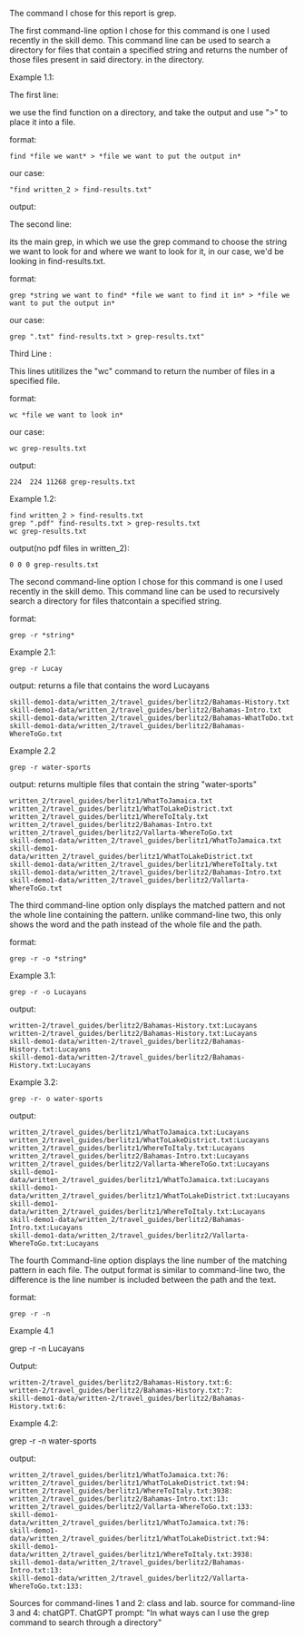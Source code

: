 The command I chose for this report is grep.

The first command-line option I chose for this command is one I used recently in the skill demo. This command line can be used to search a directory for files that
contain a specified string and returns the number of those files present in said directory.
in the directory.

Example 1.1:

The first line:

we use the find function on a directory, and take the output and use ">" to place it into a file.

format:

```
find *file we want* > *file we want to put the output in*
```
our case:

```
"find written_2 > find-results.txt"
```

output:

The second line:

its the main grep, in which we use the grep command to choose the string we want to look for and where we want to look for it, in our case, we'd be looking in 
find-results.txt.

format:

```
grep *string we want to find* *file we want to find it in* > *file we want to put the output in*
```
our case:

```
grep ".txt" find-results.txt > grep-results.txt"
```

Third Line :

This lines utitilizes the "wc" command to return the number of files in a specified file.

format:

```
wc *file we want to look in*
```

our case:

```
wc grep-results.txt
```

output: 

```
224  224 11268 grep-results.txt
```

Example 1.2:

```
find written_2 > find-results.txt
grep ".pdf" find-results.txt > grep-results.txt
wc grep-results.txt
```

output(no pdf files in written_2):
```
0 0 0 grep-results.txt
```

The second command-line option I chose for this command is one I used recently in the skill demo. This command line can be used to recursively search a directory 
for files thatcontain a specified string. 

format:

```
grep -r *string*
```

Example 2.1:

```
grep -r Lucay
```

output:
returns a file that contains the word Lucayans

```
skill-demo1-data/written_2/travel_guides/berlitz2/Bahamas-History.txt
skill-demo1-data/written_2/travel_guides/berlitz2/Bahamas-Intro.txt
skill-demo1-data/written_2/travel_guides/berlitz2/Bahamas-WhatToDo.txt
skill-demo1-data/written_2/travel_guides/berlitz2/Bahamas-WhereToGo.txt
```

Example 2.2

```
grep -r water-sports
```

output:
returns multiple files that contain the string "water-sports"

```
written_2/travel_guides/berlitz1/WhatToJamaica.txt
written_2/travel_guides/berlitz1/WhatToLakeDistrict.txt
written_2/travel_guides/berlitz1/WhereToItaly.txt
written_2/travel_guides/berlitz2/Bahamas-Intro.txt
written_2/travel_guides/berlitz2/Vallarta-WhereToGo.txt
skill-demo1-data/written_2/travel_guides/berlitz1/WhatToJamaica.txt
skill-demo1-data/written_2/travel_guides/berlitz1/WhatToLakeDistrict.txt
skill-demo1-data/written_2/travel_guides/berlitz1/WhereToItaly.txt
skill-demo1-data/written_2/travel_guides/berlitz2/Bahamas-Intro.txt
skill-demo1-data/written_2/travel_guides/berlitz2/Vallarta-WhereToGo.txt
```

The third command-line option only displays the matched pattern and not the whole line containing the pattern. unlike command-line two, this only shows the word 
and the path instead of the whole file and the path.

format:

```
grep -r -o *string*
```

Example 3.1:

```
grep -r -o Lucayans 
```

output:

```
written-2/travel_guides/berlitz2/Bahamas-History.txt:Lucayans
written-2/travel_guides/berlitz2/Bahamas-History.txt:Lucayans
skill-demo1-data/written-2/travel_guides/berlitz2/Bahamas-History.txt:Lucayans
skill-demo1-data/written-2/travel_guides/berlitz2/Bahamas-History.txt:Lucayans
```
Example 3.2:

```
grep -r- o water-sports
```

output:

```
written_2/travel_guides/berlitz1/WhatToJamaica.txt:Lucayans
written_2/travel_guides/berlitz1/WhatToLakeDistrict.txt:Lucayans
written_2/travel_guides/berlitz1/WhereToItaly.txt:Lucayans
written_2/travel_guides/berlitz2/Bahamas-Intro.txt:Lucayans
written_2/travel_guides/berlitz2/Vallarta-WhereToGo.txt:Lucayans
skill-demo1-data/written_2/travel_guides/berlitz1/WhatToJamaica.txt:Lucayans
skill-demo1-data/written_2/travel_guides/berlitz1/WhatToLakeDistrict.txt:Lucayans
skill-demo1-data/written_2/travel_guides/berlitz1/WhereToItaly.txt:Lucayans
skill-demo1-data/written_2/travel_guides/berlitz2/Bahamas-Intro.txt:Lucayans
skill-demo1-data/written_2/travel_guides/berlitz2/Vallarta-WhereToGo.txt:Lucayans
```

The fourth Command-line option displays the line number of the matching pattern in each file. The output format is similar to command-line two, the difference is 
the line number is included between the path and the text.

format:

```
grep -r -n
```

Example 4.1

grep -r -n Lucayans

Output:

```
written-2/travel_guides/berlitz2/Bahamas-History.txt:6:
written-2/travel_guides/berlitz2/Bahamas-History.txt:7:
skill-demo1-data/written-2/travel_guides/berlitz2/Bahamas-History.txt:6:
```

Example 4.2:

grep -r -n water-sports

output:

```
written_2/travel_guides/berlitz1/WhatToJamaica.txt:76:
written_2/travel_guides/berlitz1/WhatToLakeDistrict.txt:94:
written_2/travel_guides/berlitz1/WhereToItaly.txt:3938:
written_2/travel_guides/berlitz2/Bahamas-Intro.txt:13:
written_2/travel_guides/berlitz2/Vallarta-WhereToGo.txt:133:
skill-demo1-data/written_2/travel_guides/berlitz1/WhatToJamaica.txt:76:
skill-demo1-data/written_2/travel_guides/berlitz1/WhatToLakeDistrict.txt:94:
skill-demo1-data/written_2/travel_guides/berlitz1/WhereToItaly.txt:3938:
skill-demo1-data/written_2/travel_guides/berlitz2/Bahamas-Intro.txt:13:
skill-demo1-data/written_2/travel_guides/berlitz2/Vallarta-WhereToGo.txt:133:
```


Sources for command-lines 1 and 2: class and lab. 
source for command-line 3 and 4: chatGPT. ChatGPT prompt: "In what ways can I use the grep command to search through a directory"
